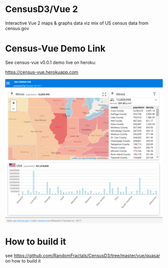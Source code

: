 # CensusD3/Vue 2

Interactive Vue 2 maps & graphs data viz mix of US census data from census.gov

# Census-Vue Demo Link

See census-vue v0.0.1 demo live on heroku: 

https://census-vue.herokuapp.com


![Alt text](https://github.com/RandomFractals/CensusD3/blob/master/screens/CensusVueStateCountiesDataV2.png?raw=true 
 "latest") 
 
# How to build it

see https://github.com/RandomFractals/CensusD3/tree/master/vue/quasar on how to build it